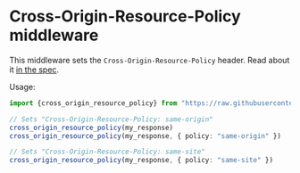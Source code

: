 # Cross-Origin-Resource-Policy middleware

This middleware sets the `Cross-Origin-Resource-Policy` header. Read about it [in the spec](https://resourcepolicy.fyi/).

Usage:

```typescript
import {cross_origin_resource_policy} from "https://raw.githubusercontent.com/da99/helmet/main/middlewares/cross-origin-resource-policy.ts";

// Sets "Cross-Origin-Resource-Policy: same-origin"
cross_origin_resource_policy(my_response)
cross_origin_resource_policy(my_response, { policy: "same-origin" })

// Sets "Cross-Origin-Resource-Policy: same-site"
cross_origin_resource_policy(my_response, { policy: "same-site" })
```
